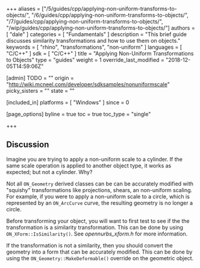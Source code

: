 +++
aliases = ["/5/guides/cpp/applying-non-uniform-transforms-to-objects/", "/6/guides/cpp/applying-non-uniform-transforms-to-objects/", "/7/guides/cpp/applying-non-uniform-transforms-to-objects/", "/wip/guides/cpp/applying-non-uniform-transforms-to-objects/"]
authors = [ "dale" ]
categories = [ "Fundamentals" ]
description = "This brief guide discusses similarity transformations and how to use them on objects."
keywords = [ "rhino", "transformations", "non-uniform" ]
languages = [ "C/C++" ]
sdk = [ "C/C++" ]
title = "Applying Non-Uniform Transformations to Objects"
type = "guides"
weight = 1
override_last_modified = "2018-12-05T14:59:06Z"

[admin]
TODO = ""
origin = "http://wiki.mcneel.com/developer/sdksamples/nonuniformscale"
picky_sisters = ""
state = ""

[included_in]
platforms = [ "Windows" ]
since = 0

[page_options]
byline = true
toc = true
toc_type = "single"

+++

 
## Discussion

Imagine you are trying to apply a non-uniform scale to a cylinder.  If the same scale operation is applied to another object type, it works as expected; but not a cylinder.  Why?

Not all `ON_Geometry` derived classes can be can be accurately modified with "squishy" transformations like projections, shears, an non-uniform scaling.  For example, if you were to apply a non-uniform scale to a circle, which is represented by an `ON_ArcCurve` curve, the resulting geometry is no longer a circle.

Before transforming your object, you will want to first test to see if the the transformation is a similarity transformation.  This can be done by using `ON_XForm::IsSimilarity()`.  See *opennurbs_xform.h* for more information.

If the transformation is not a similarity, then you should convert the geometry into a form that can be accurately modified.  This can be done by using the `ON_Geometry::MakeDeformable()` override on the geometric object.

